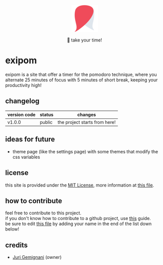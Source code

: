 <p align='center'>
<img src="https://raw.githubusercontent.com/Juro0/exipom/main/assets/img/favicon.png" alt="exipomlogo" width="85px">
</p>

<p align='center'>
🍅 take your time!
</p>

# exipom

exipom is a site that offer a timer for the pomodoro technique, where you alternate 25 minutes of focus with 5 minutes of short break, keeping your productivity high!

## changelog
| version code | status | changes |
|--|--| -- |
| v1.0.0 | public | the project starts from here! |

## ideas for future
- theme page (like the settings page) with some themes that modify the css variables

## license
this site is provided under the [MIT License](https://opensource.org/license/mit/), more information at [this file](https://github.com/Juro0/exipom/blob/main/license.txt).

## how to contribute
feel free to contribute to this project.<br>
if you don't know how to contribute to a github project, use [this](https://docs.github.com/en/get-started/exploring-projects-on-github/contributing-to-a-project) guide.<br>
be sure to edit [this file](https://github.com/Juro0/exipom/blob/main/README.md) by adding your name in the end of the list down below!

## credits
- [Juri Gemignani](https://juro0.github.io) (owner)
